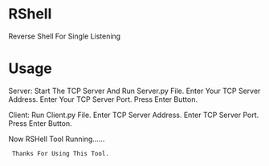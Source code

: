 # RShell
Reverse Shell  For Single Listening

# Usage 
Server:
Start The TCP Server And Run Server.py File.
Enter Your TCP Server Address.
Enter Your TCP Server Port.
Press Enter Button.

Client:
Run Client.py File.
Enter TCP Server Address.
Enter TCP Server Port.
Press Enter Button.


Now RSHell Tool Running......

     Thanks For Using This Tool.
